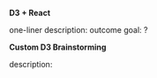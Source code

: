 


**D3 + React**

one-liner description: 
outcome goal: ?

**Custom D3 Brainstorming**

description: 
